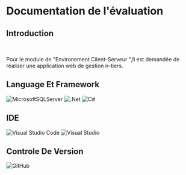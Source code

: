 #  Documentation de l'évaluation 
## Introduction
<br>
<p> Pour le module de "Environement Cilent-Serveur ",Il est demandée de réaliser  une application web  de  gestion n-tiers.
  
## Language Et Framework 
  ![MicrosoftSQLServer](https://img.shields.io/badge/Microsoft%20SQL%20Sever-CC2927?style=for-the-badge&logo=microsoft%20sql%20server&logoColor=white)
  ![.Net](https://img.shields.io/badge/.NET-5C2D91?style=for-the-badge&logo=.net&logoColor=white)
 ![C#](https://img.shields.io/badge/C%23-239120?style=for-the-badge&logo=c-sharp&logoColor=white)
  ## IDE
  ![Visual Studio Code](https://img.shields.io/badge/Visual%20Studio%20Code-0078d7.svg?style=for-the-badge&logo=visual-studio-code&logoColor=white)
  ![Visual Studio](https://img.shields.io/badge/Visual%20Studio-5C2D91.svg?style=for-the-badge&logo=visual-studio&logoColor=white)
 ## Controle De Version 
  ![GitHub](https://img.shields.io/badge/github-%23121011.svg?style=for-the-badge&logo=github&logoColor=white)
